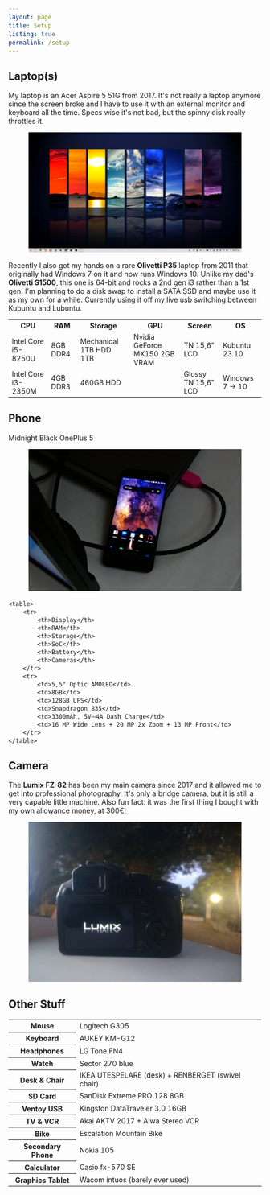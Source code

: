```yaml
---
layout: page
title: Setup
listing: true
permalink: /setup
---
```


<section id="laptop">
	<h2 class="title">Laptop(s)</h2>
	<p>My laptop is an Acer Aspire 5 51G from 2017. It's not really a laptop anymore since the screen broke and I have to use it with an external monitor and keyboard all the time. Specs wise it's not bad, but the spinny disk really throttles it.</p>
	<figure>
		<img src="/images/desktop.webp">
	</figure>
	<p>Recently I also got my hands on a rare <strong>Olivetti P35</strong> laptop from 2011 that originally had Windows 7 on it and now runs Windows 10. Unlike my dad's <strong>Olivetti S1500</strong>, this one is 64-bit and rocks a 2nd gen i3 rather than a 1st gen. I'm planning to do a disk swap to install a SATA SSD and maybe use it as my own for a while. Currently using it off my live usb switching between Kubuntu and Lubuntu.</p>
	<table>
		<tr>
			<th>CPU</th>
			<th>RAM</th>
			<th>Storage</th>
			<th>GPU</th>
			<th>Screen</th>
			<th>OS</th>
		</tr>
		<tr>
			<td>Intel Core i5-8250U</td>
			<td>8GB DDR4</td>
			<td>Mechanical 1TB HDD 1TB</td>
			<td>Nvidia GeForce MX150 2GB VRAM</td>
			<td>TN 15,6" LCD</td>
			<td>Kubuntu 23.10</td>
		</tr>
		<tr>
			<td>Intel Core i3-2350M</td>
			<td>4GB DDR3</td>
			<td>460GB HDD</td>
			<td></td>
			<td>Glossy TN 15,6" LCD</td>
			<td>Windows 7 → 10</td>
		</tr>
	</table>
</section>

<section id="phone">
	<h2 class="title">Phone</h2>
	<p>Midnight Black OnePlus 5</p>
	<figure>
		<img src="/images/phone2.webp">
	</figure>

	<table>
		<tr>
			<th>Display</th>
			<th>RAM</th>
			<th>Storage</th>
			<th>SoC</th>
			<th>Battery</th>
			<th>Cameras</th>
		</tr>
		<tr>
			<td>5,5" Optic AMOLED</td>
			<td>8GB</td>
			<td>128GB UFS</td>
			<td>Snapdragon 835</td>
			<td>3300mAh, 5V⎓4A Dash Charge</td>
			<td>16 MP Wide Lens + 20 MP 2x Zoom + 13 MP Front</td>
		</tr>
	</table>
</section>

<section id="camera">
	<h2 class="title">Camera</h2>
		<p>The <strong>Lumix FZ-82</strong> has been my main camera since 2017 and it allowed me to get into professional photography. It's only a bridge camera, but it is still a very capable little machine. Also fun fact: it was the first thing I bought with my own allowance money, at 300€!</p>
	<figure>
		<img src="/images/camera.webp">
	</figure>
</section>

<section id="other">
	<h2 class="title">Other Stuff</h2>
	<table>
		<tr>
			<th>Mouse</th>
			<td>Logitech G305</td>
		</tr>
		<tr>
			<th>Keyboard</th>
			<td>AUKEY KM-G12</td>
		</tr>
		<tr>
			<th>Headphones</th>
			<td>LG Tone FN4</td>
		</tr>
		<tr>
			<th>Watch</th>
			<td>Sector 270 blue</td>
		</tr>
		<tr>
			<th>Desk &amp; Chair</th>
			<td>IKEA UTESPELARE (desk) + RENBERGET (swivel chair)</td>
		</tr>
		<tr>
			<th>SD Card</th>
			<td>SanDisk Extreme PRO 128 8GB</td>
		</tr>
		<tr>
			<th>Ventoy USB</th>
			<td>Kingston DataTraveler 3.0 16GB</td>
		</tr>
		<tr>
			<th>TV &amp; VCR</th>
			<td>Akai AKTV 2017 + Aiwa Stereo VCR</td>
		</tr>
		<tr>
			<th>Bike</th>
			<td>Escalation Mountain Bike</td>
		</tr>
		<tr>
			<th>Secondary Phone</th>
			<td>Nokia 105</td>
		</tr>
		<tr>
			<th>Calculator</th>
			<td>Casio fx-570 SE</td>
		</tr>
		<tr>
			<th>Graphics Tablet</th>
			<td>Wacom intuos (barely ever used)</td>
		</tr>
	</table>
</section>
